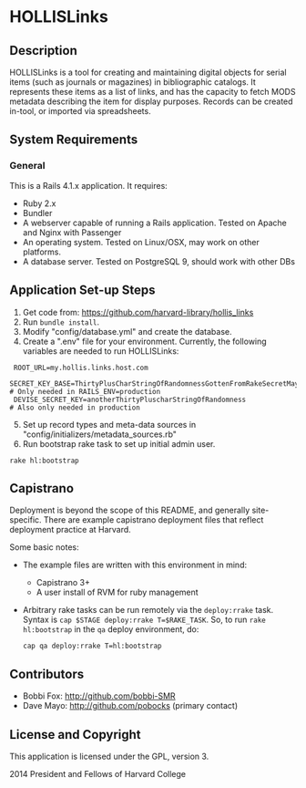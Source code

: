 # HOLLISLinks

## Description

HOLLISLinks is a tool for creating and maintaining digital objects for serial items (such as journals or magazines) in bibliographic catalogs. It represents these items as a list of links, and has the capacity to fetch MODS metadata describing the item for display purposes.  Records can be created in-tool, or imported via spreadsheets.

## System Requirements

### General

This is a Rails 4.1.x application.  It requires:

* Ruby 2.x
* Bundler
* A webserver capable of running a Rails application.  Tested on Apache and Nginx with Passenger
* An operating system. Tested on Linux/OSX, may work on other platforms.
* A database server. Tested on PostgreSQL 9, should work with other DBs

## Application Set-up Steps
1. Get code from: https://github.com/harvard-library/hollis_links
2. Run `bundle install`.
3. Modify "config/database.yml" and create the database.
4. Create a ".env" file for your environment.  Currently, the following variables are needed to run HOLLISLinks:
  ```
   ROOT_URL=my.hollis.links.host.com
   SECRET_KEY_BASE=ThirtyPlusCharStringOfRandomnessGottenFromRakeSecretMaybe # Only needed in RAILS_ENV=production
   DEVISE_SECRET_KEY=anotherThirtyPluscharStringOfRandomness                 # Also only needed in production
  ```
5. Set up record types and meta-data sources in "config/initializers/metadata_sources.rb"
6. Run bootstrap rake task to set up initial admin user.
  ```Shell
  rake hl:bootstrap
  ```

## Capistrano

Deployment is beyond the scope of this README, and generally site-specific.  There are example capistrano deployment files that reflect deployment practice at Harvard.

Some basic notes:
* The example files are written with this environment in mind:
  * Capistrano 3+
  * A user install of RVM for ruby management
* Arbitrary rake tasks can be run remotely via the `deploy:rrake` task. Syntax is `cap $STAGE deploy:rrake T=$RAKE_TASK`.  So, to run `rake hl:bootstrap` in the `qa` deploy environment, do:

  ```Shell
  cap qa deploy:rrake T=hl:bootstrap
  ```

## Contributors

* Bobbi Fox: http://github.com/bobbi-SMR
* Dave Mayo: http://github.com/pobocks (primary contact)

## License and Copyright

This application is licensed under the GPL, version 3.

2014 President and Fellows of Harvard College
